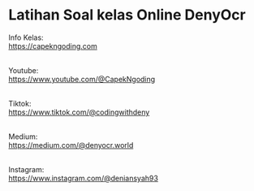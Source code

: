 # Latihan Soal kelas Online DenyOcr

Info Kelas:<br>
https://capekngoding.com<br><br>

Youtube:<br>
https://www.youtube.com/@CapekNgoding<br><br>

Tiktok:<br>
https://www.tiktok.com/@codingwithdeny<br><br>

Medium:<br>
https://medium.com/@denyocr.world<br><br>

Instagram:<br>
https://www.instagram.com/@deniansyah93<br><br>